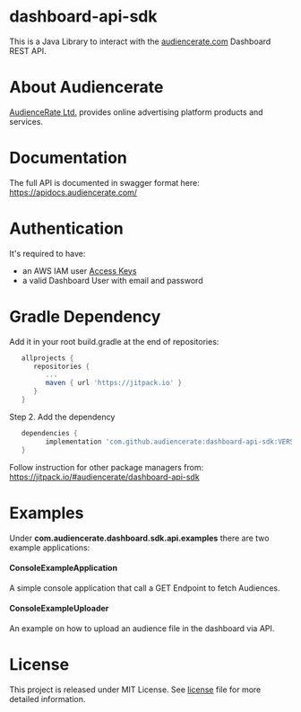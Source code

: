 
# dashboard-api-sdk
This is a Java Library to interact with the [audiencerate.com](http://www.audiencerate.com/) Dashboard REST API.

# About Audiencerate
[AudienceRate Ltd.](https://apidocs.audiencerate.com/) provides online advertising platform products and services.

# Documentation
The full API is documented in swagger format here: https://apidocs.audiencerate.com/


# Authentication
It's required to have:

- an AWS IAM user [Access Keys](https://docs.aws.amazon.com/en_us/general/latest/gr/aws-sec-cred-types.html#access-keys-and-secret-access-keys)
- a valid Dashboard User with email and password


# Gradle Dependency

Add it in your root build.gradle at the end of repositories:

```gradle
   allprojects {
      repositories {
         ...
         maven { url 'https://jitpack.io' }
      }
   }
```

Step 2. Add the dependency
```gradle
   dependencies {
         implementation 'com.github.audiencerate:dashboard-api-sdk:VERSION'
   }
```

Follow instruction for other package managers from: https://jitpack.io/#audiencerate/dashboard-api-sdk


# Examples 
Under **com.audiencerate.dashboard.sdk.api.examples** there are two example applications:

#### ConsoleExampleApplication
A simple console application that call a GET Endpoint to fetch Audiences.

#### ConsoleExampleUploader
An example on how to upload an audience file in the dashboard via API.

# License
This project is released under MIT License. See [license](LICENSE) file for more detailed information.


